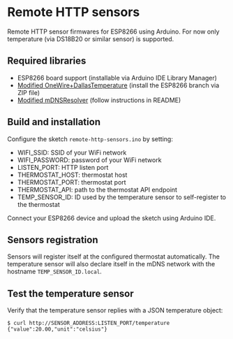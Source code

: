 Remote HTTP sensors
===================

Remote HTTP sensor firmwares for ESP8266 using Arduino. For now only
temperature (via DS18B20 or similar sensor) is supported.

## Required libraries

* ESP8266 board support (installable via Arduino IDE Library Manager)
* [Modified OneWire+DallasTemperature](https://github.com/daniele-athome/OneWireNoResistor) (install the ESP8266 branch via ZIP file)
* [Modified mDNSResolver](https://github.com/daniele-athome/mDNSResolver) (follow instructions in README)

## Build and installation

Configure the sketch `remote-http-sensors.ino` by setting:

* WIFI_SSID: SSID of your WiFi network
* WIFI_PASSWORD: password of your WiFi network
* LISTEN_PORT: HTTP listen port
* THERMOSTAT_HOST: thermostat host
* THERMOSTAT_PORT: thermostat port
* THERMOSTAT_API: path to the thermostat API endpoint
* TEMP_SENSOR_ID: ID used by the temperature sensor to self-register to the thermostat

Connect your ESP8266 device and upload the sketch using Arduino IDE.

## Sensors registration

Sensors will register itself at the configured thermostat automatically.
The temperature sensor will also declare itself in the mDNS network with the hostname
`TEMP_SENSOR_ID.local`.

## Test the temperature sensor

Verify that the temperature sensor replies with a JSON temperature object:

```
$ curl http://SENSOR_ADDRESS:LISTEN_PORT/temperature
{"value":20.00,"unit":"celsius"}
```
